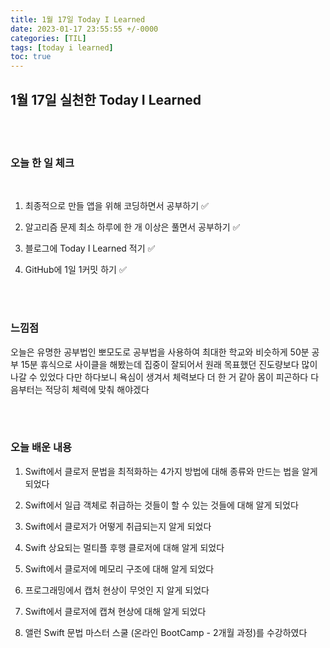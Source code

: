 ```yaml
---
title: 1월 17일 Today I Learned
date: 2023-01-17 23:55:55 +/-0000
categories: [TIL]
tags: [today i learned]
toc: true
---
```


## 1월 17일 실천한 Today I Learned

<br><br>



### 오늘 한 일 체크
<br>

1. 최종적으로 만들 앱을 위해 코딩하면서 공부하기 ✅

2. 알고리즘 문제 최소 하루에 한 개 이상은 풀면서 공부하기 ✅

3. 블로그에 Today I Learned 적기 ✅

4. GitHub에 1일 1커밋 하기 ✅

<br><br>

### 느낌점

오늘은 유명한 공부법인 뽀모도로 공부법을 사용하여 최대한 학교와 비슷하게 50분 공부 15분 휴식으로 사이클을 해봤는데 집중이 잘되어서 원래 목표했던 진도량보다 많이 나갈 수 있었다 다만 하다보니 욕심이 생겨서 체력보다 더 한 거 같아 몸이 피곤하다 다음부터는 적당히 체력에 맞춰 해야겠다

<br><br>

### 오늘 배운 내용

1. Swift에서 클로저 문법을 최적화하는 4가지 방법에 대해 종류와 만드는 법을 알게 되었다

1. Swift에서 일급 객체로 취급하는 것들이 할 수 있는 것들에 대해 알게 되었다

1. Swift에서 클로저가 어떻게 취급되는지 알게 되었다

1. Swift 상요되는 멀티플 후행 클로저에 대해 알게 되었다

1. Swift에서 클로저에 메모리 구조에 대해 알게 되었다

1. 프로그래밍에서 캡처 현상이 무엇인 지 알게 되었다

1. Swift에서 클로저에 캡쳐 현상에 대해 알게 되었다

1. 앨런 Swift 문법 마스터 스쿨 (온라인 BootCamp - 2개월 과정)를 수강하였다